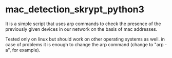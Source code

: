 # mac_detection_skrypt_python3
It is a simple script that uses arp commands to check the presence of the previously given devices in our network on the basis of mac addresses.

Tested only on linux but should work on other operating systems as well. in case of problems it is enough to change the arp command (change to "arp -a", for example).
